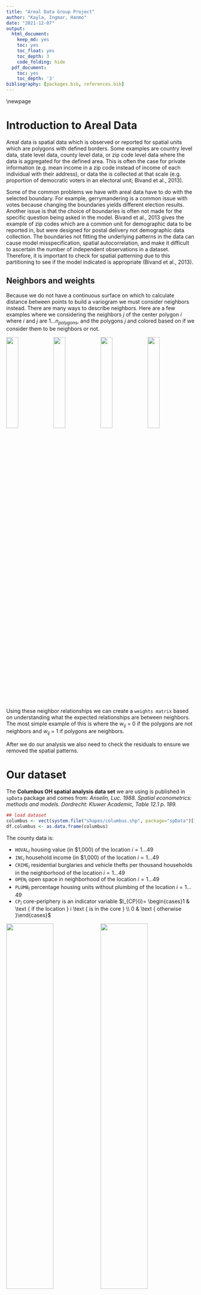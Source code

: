 ```yaml
---
title: "Areal Data Group Project"
author: "Kayla, Ingmar, Hanmo"
date: "2021-12-07"
output:
  html_document:
    keep_md: yes
    toc: yes
    toc_float: yes
    toc_depth: 3
    code_folding: hide
  pdf_document:
    toc: yes
    toc_depth: '3'
bibliography: [packages.bib, references.bib]
---
```

\newpage




# Introduction to Areal Data  

Areal data is spatial data which is observed or reported for spatial units which are polygons with defined borders. Some examples are country level data, state level data, county level data, or zip code level data where the data is aggregated for the defined area. This is often the case for private information (e.g. mean income in a zip code instead of income of each individual with their address), or data the is collected at that scale (e.g. proportion of democratic voters in an electoral unit; Bivand et al., 2013).  

Some of the common problems we have with areal data have to do with the selected boundary. For example, gerrymandering is a common issue with votes because changing the boundaries yields different election results. Another issue is that the choice of boundaries is often not made for the specific question being asked in the model. Bivand et al., 2013 gives the example of zip codes which are a common unit for demographic data to be reported in, but were designed for postal delivery not demographic data collection. The boundaries not fitting the underlying patterns in the data can cause model misspecification, spatial autocorrelation, and make it difficult to ascertain the number of independent observations in a dataset. Therefore, it is important to check for spatial patterning due to this partitioning to see if the model indicated is appropriate (Bivand et al., 2013).  

## Neighbors and weights  

Because we do not have a continuous surface on which to calculate distance between points to build a variogram we must consider neighbors instead. There are many ways to describe neighbors. Here are a few examples where we considering the neighbors $j$ of the center polygon $i$ where $i$ and $j$ are $1\dots n_{polygons}$, and the polygons $j$ and colored based on if we consider them to be neighbors or not.

<img src="midterm-project_files/figure-html/unnamed-chunk-1-1.png" width="25%" /><img src="midterm-project_files/figure-html/unnamed-chunk-1-2.png" width="25%" /><img src="midterm-project_files/figure-html/unnamed-chunk-1-3.png" width="25%" /><img src="midterm-project_files/figure-html/unnamed-chunk-1-4.png" width="25%" />

Using these neighbor relationships we can create a `weights matrix` based on understanding what the expected relationships are between neighbors. The most simple example of this is where the $w_{ij}$ = 0 if the polygons are not neighbors and $w_{ij}$ = 1 if polygons are neighbors. 

After we do our analysis we also need to check the residuals to ensure we removed the spatial patterns.  

# Our dataset  
The **Columbus OH spatial analysis data set** we are using is published in `spData` package and comes from: _Anselin, Luc. 1988. Spatial econometrics: methods and models. Dordrecht: Kluwer Academic, Table 12.1 p. 189._

```r
## load dataset
columbus <- vect(system.file("shapes/columbus.shp", package="spData")[1])
df.columbus <- as.data.frame(columbus)
```

The county data is:  

* $\texttt{HOVAL}_i$ housing value (in \$1,000) of the location $i=1\dots49$
* $\texttt{INC}_i$ household income (in \$1,000) of the location $i=1\dots49$
* $\texttt{CRIME}_i$ residential burglaries and vehicle thefts per thousand households in the neighborhood of the location $i=1\dots49$
* $\texttt{OPEN}_i$ open space in neighborhood of the location $i=1\dots49$
* $\texttt{PLUMB}_i$ percentage housing units without plumbing of the location $i=1\dots49$
* $\texttt{CP}_i$ core-periphery is an indicator variable $I_{CP}(i)= \begin{cases}1 & \text { if the location } i \text { is in the core } \\ 0 & \text { otherwise }\end{cases}$

<img src="midterm-project_files/figure-html/unnamed-chunk-3-1.png" width="50%" /><img src="midterm-project_files/figure-html/unnamed-chunk-3-2.png" width="50%" /><img src="midterm-project_files/figure-html/unnamed-chunk-3-3.png" width="50%" /><img src="midterm-project_files/figure-html/unnamed-chunk-3-4.png" width="50%" /><img src="midterm-project_files/figure-html/unnamed-chunk-3-5.png" width="50%" /><img src="midterm-project_files/figure-html/unnamed-chunk-3-6.png" width="50%" /><img src="midterm-project_files/figure-html/unnamed-chunk-3-7.png" width="50%" /><img src="midterm-project_files/figure-html/unnamed-chunk-3-8.png" width="50%" /><img src="midterm-project_files/figure-html/unnamed-chunk-3-9.png" width="50%" /><img src="midterm-project_files/figure-html/unnamed-chunk-3-10.png" width="50%" /><img src="midterm-project_files/figure-html/unnamed-chunk-3-11.png" width="50%" /><img src="midterm-project_files/figure-html/unnamed-chunk-3-12.png" width="50%" />

Because we plan to use housing value as our response variable, a logarithm transformation is applied to fix the skewness of the distribution for the variable housing value.  

```r
# Make histogram
hist(log(df.columbus$HOVAL), 
     main = "Housing value", 
     xlab = "Value  in $1000 (log)")
```

![](midterm-project_files/figure-html/unnamed-chunk-4-1.png)<!-- -->

# Exploratory Data Analysis  

## Measures of spatial association  

### Neighbors  
There are a many options when making the adjacency matrix as outlined above, but for our purposes we are saying that any counties touching each other are neighbors (1s) and any that aren't are not (0s). This is the neighbor schema shown in the queen/touches plot above.    

Figure out what the neighbors are, we must decide a few rule. Here we are considering all counties $i=1\dots49$ and $j=1\dots49$ that touch each other to be neighbors and that the relationship is symmetrical (i.e. $w_{ij}$ = $w_{ji}$)   


```r
xy <- terra::centroids(columbus)
neighbors <- adjacent(columbus, type = "touches", symmetrical=TRUE)
colnames(neighbors) <- c("i", "j")
# head(neighbors)
plot(columbus, col='lightgray', border='black', lwd=1)
p1 <- xy[neighbors[,1], ]
p2 <- xy[neighbors[,2], ]
lines(p1, p2, col='red', lwd=2)
```

![](midterm-project_files/figure-html/unnamed-chunk-5-1.png)<!-- -->


In the weight matrix any counties touching each other are neighbors and assigned a weight of 1 ($w_{ij}$ = 1) and any that are not touching each other are assigned a weight of 0 ($w_{ij}$ = 0).  

Here is what part of the adjacency matrix looks like:    

```r
adjacent(columbus, "touches", pairs = FALSE)[1:10,1:10]
```

```
##    1 2 3 4 5 6 7 8 9 10
## 1  0 1 1 0 0 0 0 0 0  0
## 2  1 0 1 1 0 0 0 0 0  0
## 3  1 1 0 1 1 0 0 0 0  0
## 4  0 1 1 0 1 0 0 1 0  0
## 5  0 0 1 1 0 1 0 1 1  0
## 6  0 0 0 0 1 0 0 0 1  0
## 7  0 0 0 0 0 0 0 1 0  0
## 8  0 0 0 1 1 0 1 0 0  0
## 9  0 0 0 0 1 1 0 0 0  1
## 10 0 0 0 0 0 0 0 0 1  0
```
From that we can understand that county$_{i=1}$ is touching counties$_{j = 2, 3}$ and not touching counties$_{j=4\dots10}$, because the weights of $w_{1,2}, w_{1,3}$ = 1 and $w_{1,4\dots10}$ = 0.

### Moran's I  

Moran's $I$ is a global measure of spatial autocorrelation with values ranging -1 to 1. Here we are using a neighbor's matrix for any counties that are touching each other ($w_{ij}$). $n$ is the number of neighborhoods in Columbus, OH which are indexed by $i$ and $j$ (is polygon $i$ a neighbor with $j$. $\overline{y}$ is the mean value of the variable of interest and $y_{1...n}$ is that value in each polygon.    

The assumptions for this test are (Bivand et al., 2013):  

* "the mean model of the data removes systematic spatial patterning from the data"   
* the observed spatial autocorrelation is not due to an underlying process in our model (i.e. a parameter controlled for in the model)  
* the chosen weights matrix suits the underlying interactions between the polygons

The main limitation of this method is that the model variance can be misspecified because it does not meet one of the assumptions above, e.g. the chosen weights matrix needs to suit the underlying interactions between the polygons. 


$$
I=\frac{n}{\sum_{i=1}^{n} \sum_{j=1}^{n} w_{ij}} \frac{\sum_{i=1}^{n} \sum_{j=1}^{n} w_{ij} (y_{i}-\overline{y}) (y_{j}-\overline{y})}{\sum_{i=1}^{n} (y_{i}-\overline{y})^{2}}
$$
Using the `terra` package to test for spatial autocorrelation of each variable, by county in Columbus, OH. 

The adjacency matrix for all counties that touch each other ($w_{ij}$ above):  

```r
ww <-  adjacent(columbus, "touches", pairs=FALSE)
```

Roughly the expected value for Moran's I is $E(I)=\frac{-1}{n-1}$   

```r
(ev = -1/(nrow(columbus)-1))
```

```
## [1] -0.02083333
```

The null hypothesis $H_0$ is that the values are distributed following a random process or with negative spatial autocorrelation (I <= -0.021), and the alternative hypothesis $H_1$ is that the values are distributed with positive spatial autocorrelation (I > -0.021). We are using a significance level of $\alpha = 0.05$. Negative spatial autocorrelation is a phenomena that generally occurs in random dataset. Positive spatial autocorrelation indicates neighbors are more similar to each other than non-neighbors.  The p-value is calculated using a Monte Carlo simulation, from which we derive a density plot of the I values from each permutation and calculate the number of times our simulated I value is greater than or equal to the observed value out of all the trials. A monte carlo simulation is the best method for this because it is robust to irregularly shaped polygons.  

#### House value  

```r
## Moran's I
(ac <- autocor(columbus$HOVAL, ww, "moran"))
```

```
## [1] 0.2213441
```

```r
## Monte Carlo sim to test for significance 
m <- sapply(1:99, function(i) {
    autocor(sample(columbus$HOVAL), ww, "moran")
})
plot(density(m), main = NA); abline(v=ac, col = "red", lwd = 2) #distribution of values of I using subsets of dataset
```

<img src="midterm-project_files/figure-html/unnamed-chunk-9-1.png" width="50%" />

```r
## p-value
sum(m >= ac) / 100 # number of times I of subset is >= to I of entire dataset / number of trials
```

```
## [1] 0.01
```

So there is significant (Moran's I = 0.2213441, p < 0.05) spatial autocorrelation in house value, meaning the average value of houses in neighboring neighborhoods are different from the average value of all neighborhoods.

#### Household income  

```r
## Moran's I
(ac <- autocor(columbus$INC, ww, "moran"))
```

```
## [1] 0.412344
```

```r
## sim
m <- sapply(1:99, function(i) {
    autocor(sample(columbus$INC), ww, "moran")
})


## p-value
sum(m >= ac) / 100
```

```
## [1] 0
```

There is significant positive (Moran's I = 0.412344, p < 0.05) Spatial autocorrelation in household income.   

#### Crime  

```r
## Moran's I
(ac <- autocor(columbus$CRIME, ww, "moran"))
```

```
## [1] 0.5154614
```

```r
##sim
m <- sapply(1:99, function(i) {
    autocor(sample(columbus$CRIME), ww, "moran")
})

## p-value
sum(m >= ac) / 100
```

```
## [1] 0
```

So again we see significant spatial autocorrelation (Moran's I = 0.5154614, p < 0.05).  

#### Open space  

```r
## Moran's I
(ac <- autocor(columbus$OPEN, ww, "moran"))
```

```
## [1] -0.03669849
```

```r
## sim
m <- sapply(1:99, function(i) {
    autocor(sample(columbus$HOVAL), ww, "moran")
})

## p-value
sum(m >= ac) / 100
```

```
## [1] 0.57
```


There is not spatial autocorrelation with open space (Moran's I = -0.0366985; p-value > 0.05)

#### Plumbing  

```r
## Moran's I
(ac <- autocor(columbus$PLUMB, ww, "moran"))
```

```
## [1] 0.4550575
```

```r
## sim
m <- sapply(1:99, function(i) {
    autocor(sample(columbus$HOVAL), ww, "moran")
})

## p-value
sum(m >= ac) / 100
```

```
## [1] 0
```


There is significant spatial autocorrelation with plumbing (Moran's I = 0.4550575, p < 0.05).

### Geary's C  

Geary's $C$ is a measure of global measure of spatial autocorrelation that is more sensitive to local correlations. It is roughly inversely related to Moran's I. The values ranging 0 to greater than 1, with values 0-1 representing positive spatial autocorrelation and values > 1 representing negative spatial autocorrelation. 

The neighbor's matrix ($w_{ij}$) is the same what was used for Moran's I. $N$ is the number of spatial units indexed by i and j; $y$ is the variable of interest; $\bar{y}$ is the mean of $y$; $w_{ij}$ is a matrix of spatial weights with zeroes on the diagonal (i.e., $w_{ii}=0$); and $W$ is the sum of all $w_{ij}$.  $\sum_{i \neq j} w_{i j}$ is the sum of that weight matrix with the diagonal equal to 0.  
$$
C=\frac{(n-1) \sum_{i} \sum_{j} w_{i j}\left(y_{i}-y_{j}\right)^{2}}{2\left(\sum_{i \neq j} w_{i j}\right) \sum_{i}\left(y_{i}-\bar{y}\right)^{2}}
$$

The null hypothesis here is that the values are distributed following a random process or have negative spatial autocorrelation (C >= 1), and the alternative hypothesis is that the values are distributed with positive spatial autocorrelation (C < 1). The p-value is calculated using a Monte Carlo simulation, from which we derive a density plot of the C values from each permutation and calculate the number of times our simulated C value is greater than or equal to the observed value out of all the trials. A monte carlo simulation is the best method for this because it is robust to irregularly shaped polygons.  

#### House Value

```r
(gearyc <- autocor(columbus$HOVAL, ww, "geary"))
```

```
## [1] 0.7889937
```

```r
## Monte Carlo sim to test for significance 
m <- sapply(1:99, function(i) {
    autocor(sample(columbus$HOVAL), ww, "geary")
})
plot(density(m), main = NA); abline(v=gearyc, col = "red", lwd = 2)
```

<img src="midterm-project_files/figure-html/unnamed-chunk-19-1.png" width="50%" />

```r
## p-value
sum(m <= gearyc) / 100
```

```
## [1] 0.06
```

No significant spatial autocorrelation (geary's c = 0.7889937, p > 0.05).  

#### Household Income  

```r
(gearyc <- autocor(columbus$INC, ww, "geary"))
```

```
## [1] 0.7137603
```

```r
## Monte Carlo sim to test for significance 
m <- sapply(1:99, function(i) {
    autocor(sample(columbus$INC), ww, "geary")
})

## p-value
sum(m <= gearyc) / 100
```

```
## [1] 0.01
```

Significant spatial autocorrelation (geary's c = 0.7137603, p < 0.05).  

#### Crime  

```r
(gearyc <- autocor(columbus$CRIME, ww, "geary"))
```

```
## [1] 0.5916113
```

```r
## Monte Carlo sim to test for significance 
m <- sapply(1:99, function(i) {
    autocor(sample(columbus$CRIME), ww, "geary")
})

## p-value
sum(m <= gearyc) / 100
```

```
## [1] 0
```

Significant spatial autocorrelation (geary's c = 0.5916113, p < 0.05).  

#### Open space  

```r
(gearyc <- autocor(columbus$OPEN, ww, "geary"))
```

```
## [1] 0.878182
```

```r
## Monte Carlo sim to test for significance 
m <- sapply(1:99, function(i) {
    autocor(sample(columbus$OPEN), ww, "geary")
})

## p-value
sum(m <= gearyc) / 100
```

```
## [1] 0.38
```

No significant spatial autocorrelation (geary's c = 0.878182, p > 0.05).  

#### Plumbing  

```r
(gearyc <- autocor(columbus$PLUMB, ww, "geary"))
```

```
## [1] 0.6806864
```

```r
## Monte Carlo sim to test for significance 
m <- sapply(1:99, function(i) {
    autocor(sample(columbus$PLUMB), ww, "geary")
})

## p-value
sum(m <= gearyc) / 100
```

```
## [1] 0.04
```

Significant spatial autocorrelation (geary's c = 0.6806864, p < 0.05).  

### Compare Moran's I and Geary's C  
Reinhard Furrer [@Furrer] suggests to take 1-C to compare it to Moran's I more easily.  

```r
m <- data.frame(Morans_I = mi,
                signif = mi.p,
                Gearys_C = gc,
                One_minus_Gearys_C = 1-gc,
                signif = gc.p,
                row.names = c("House value", "Income", "Crime", "Open space", "Plumbing"))
# m
knitr::kable(m, digits = 3)
```



|            | Morans_I|signif | Gearys_C| One_minus_Gearys_C|signif.1 |
|:-----------|--------:|:------|--------:|------------------:|:--------|
|House value |    0.221|*      |    0.789|              0.211|         |
|Income      |    0.412|*      |    0.714|              0.286|*        |
|Crime       |    0.515|*      |    0.592|              0.408|*        |
|Open space  |   -0.037|       |    0.878|              0.122|         |
|Plumbing    |    0.455|*      |    0.681|              0.319|*        |

There are differences observed in spatial autocorrelation in the data calculated with Moran's I and Geary's C. For both Moran's I and Geary's C there was not significant spatial autocorrelation in Open space. There was significant positive spatial autocorrelation in household income, crime, and plumbing using Moran's I and Geary's C. Housing value only had positive spatial autocorrelation using Moran's I. However the trends are the same (both find weak to moderate positive spatial correlation)  

# Spatial regression models


To build our intuition, we model our response variable `HOVAL` (home value in 1000s of dollars) starting with a simple means model and expanding on it with a regression model with uncorrelated errors. After that we address the shortcomings of these simplistic models by incorporating the spatial nature of the association between the variables.

## Constant means

The simplest, yet naive, model is the constant means model, which is essentially an intercept-only model, i.e. the average of the `HOVAL` variable.

$$
Y_i=\mu+\varepsilon_i
$$
Where $Y_i$ is the value of a home in 1000s of dollars, $\mu$ is the mean home value and $\varepsilon_i$ are the individual deviations from the mean, which we assume to be be i.i.d. distributed.

$$
\hat{Y_i} = \bar{Y} = \frac{1}{n}\sum_{i=1}^{n}Y_i
$$

Where $\hat{Y}_i$ is the estimated value of a home in 1000s of dollars.

We estimate the model using `lm` function (using the ```mean()``` function yields the same result):


```r
# make spatial vector to simple feature
columbus.sf <- sf::st_as_sf(columbus)
zero.means <- lm(HOVAL ~ 1, data=columbus.sf)
summary(zero.means)
```

```
## 
## Call:
## lm(formula = HOVAL ~ 1, data = columbus.sf)
## 
## Residuals:
##     Min      1Q  Median      3Q     Max 
## -20.536 -12.736  -4.936   4.864  57.964 
## 
## Coefficients:
##             Estimate Std. Error t value Pr(>|t|)    
## (Intercept)   38.436      2.638   14.57   <2e-16 ***
## ---
## Signif. codes:  0 '***' 0.001 '**' 0.01 '*' 0.05 '.' 0.1 ' ' 1
## 
## Residual standard error: 18.47 on 48 degrees of freedom
```

We find the average home value is \$38436. Since we will use the log-transformed home value for subsequent models, we repeat the constant means model for the transformed variable for purposes of comparison.


```r
# estimate log-transformed model
zero.means.log <- lm(log(HOVAL) ~ 1, data=columbus.sf)
summary(zero.means.log)
```

```
## 
## Call:
## lm(formula = log(HOVAL) ~ 1, data = columbus.sf)
## 
## Residuals:
##      Min       1Q   Median       3Q      Max 
## -0.66751 -0.30582 -0.04076  0.21585  1.01620 
## 
## Coefficients:
##             Estimate Std. Error t value Pr(>|t|)    
## (Intercept)  3.55231    0.06178    57.5   <2e-16 ***
## ---
## Signif. codes:  0 '***' 0.001 '**' 0.01 '*' 0.05 '.' 0.1 ' ' 1
## 
## Residual standard error: 0.4324 on 48 degrees of freedom
```

We find that the model estimates `log(HOVAL)` to be 3.55231, which is \$ 3.4894\times 10^{4} after exponentiating.

We are interested if the residuals of the constant means model are spatially dependent, so we conduct a Moran's I test with $H_0$: There is no spatial autocorrelation vs $H_1$: There is spatial correlation. We reject $H_0$ if the p-value $< \alpha = 0.05$.


```r
# make simple feature to neighborhood
columbus.nb <- poly2nb(columbus.sf)

# make neighborhood to list of weights
lw <- nb2listw(columbus.nb, style="W")

# Run Moran's I test for zero.means.log
moran.mc(residuals(zero.means.log), lw, nsim=499) # significant
```

```
## 
## 	Monte-Carlo simulation of Moran I
## 
## data:  residuals(zero.means.log) 
## weights: lw  
## number of simulations + 1: 500 
## 
## statistic = 0.25278, observed rank = 498, p-value = 0.004
## alternative hypothesis: greater
```

Since the p-value is 0.008, we reject $H_0$. We conclude that there is spatial autocorrelation in the residuals of our model.

## Linear Model with Independent Residuals

Clearly, the zero means model is rather simplistic. To improve, we model the home value `HOVAL` as a linear function of its (non-spatial) covariates with i.i.d. errors.

$$
\mathbf{Y} = \mathbf{X}\mathbf{\beta} + \mathbf{\varepsilon}
$$

where $\mathbf{Y}$ is a vector of home values in 1000s of dollars, $\mathbf{X}$ is a matrix of the predictors `INC` (income), `CRIME`, `OPEN` (open space in neighborhood), and `CP` (whether the neighborhood is in the center or periphery). $\beta$ is a vector of coefficients and $\varepsilon$ is a vector of random, normally distributed errors.

We estimate the model using the `lm` funtion:


```r
col.lm <- lm(HOVAL~INC+CRIME+OPEN, data=columbus.sf)
summary(col.lm)
```

```
## 
## Call:
## lm(formula = HOVAL ~ INC + CRIME + OPEN, data = columbus.sf)
## 
## Residuals:
##     Min      1Q  Median      3Q     Max 
## -17.902  -9.296  -3.969   5.608  58.742 
## 
## Coefficients:
##             Estimate Std. Error t value Pr(>|t|)    
## (Intercept)  46.7984    12.9397   3.617 0.000751 ***
## INC           0.4946     0.5316   0.930 0.357130    
## CRIME        -0.5024     0.1795  -2.800 0.007509 ** 
## OPEN          0.7858     0.4677   1.680 0.099839 .  
## ---
## Signif. codes:  0 '***' 0.001 '**' 0.01 '*' 0.05 '.' 0.1 ' ' 1
## 
## Residual standard error: 14.92 on 45 degrees of freedom
## Multiple R-squared:  0.3879,	Adjusted R-squared:  0.3471 
## F-statistic: 9.506 on 3 and 45 DF,  p-value: 5.588e-05
```


```r
par(mfrow=c(2,2))
plot(col.lm, main = "Diagnostic Plots for Linear Model")
```

![](midterm-project_files/figure-html/unnamed-chunk-35-1.png)<!-- -->

The diagnostic plots suggests that the assumptions of regression are satisfied. Yet, there might be an underlying spatial autocorrelation in the residuals. Thus, we conduct a Moran's I test.

$H_0$: There is no spatial autocorrelation vs $H_1$: There is spatial correlation. We reject $H_0$ if the p-value $< \alpha = 0.05$.


```r
# Run Moran's I test for col.lm
moran.mc(residuals(col.lm), lw, nsim=499) # significant
```

```
## 
## 	Monte-Carlo simulation of Moran I
## 
## data:  residuals(col.lm) 
## weights: lw  
## number of simulations + 1: 500 
## 
## statistic = 0.16756, observed rank = 487, p-value = 0.026
## alternative hypothesis: greater
```

Since the p-value is 0.03194, we reject $H_0$. We conclude that there is spatial autocorrelation in the residuals of our model.

## Simultaneous Autoregressive (SAR) Error Model

To address the shortcomings of the linear model under the assumption of i.i.d. errors, we introduce __Simultaneous Autoregressive Models__. The models solve simultaneously for the regression coefficients and for the autoregressive error structure. In the __Spatial Error Model__, spatial autocorrelation enters in the specification only through the error terms.



$$
\begin{aligned}
Y&=X beta+\varepsilon \\
\text{where} \quad \varepsilon&=\lambda W \varepsilon+u \\
\varepsilon&=(I-\lambda W)^{-1} u\\
\therefore	 \quad Y&=X \beta+(I-\lambda W)^{-1} u \\
\end{aligned}
$$

where $\mathbf{Y}$ is a vector of home values in 1000s of dollars, $\mathbf{X}$ is a matrix of the covariates `INC`, `CRIME`, `OPEN`, and `CP`. with constant variance $E\left[u u^{\prime}\right]=\sigma^{2} I$. $\varepsilon$ is the error term of a standard regression model, $\lambda$ is the autoregressive parameter, $W$ is the row-standardised spatial weights matrix $W$ (that is, the weights are standardised such that $\Sigma_j W_{ij} = 1 \quad\text{for all}\quad i$), and $u_{i} \stackrel{i.i.d.}{\sim} N(0,\sigma^2)$ a random error term. $I$ is the identity matrix.

In linear form the model is:
$$
Y_k=\beta_{I}Inc_{k} + \beta_{C}Crime_{k} + \beta_{O}Open_k +\beta_D DisCBD_k + \beta_{CP1} \mathbf{1}\{CP_k=1\}+\varepsilon_{k}
$$

The error variance-covariance matrix is given by

$$
E\left[\varepsilon \varepsilon^{\prime}\right]=\sigma^{2}(I-\lambda W)^{-1}\left(I-\lambda W^{\prime}\right)^{-1}
$$

In order to estimate this model, we first create a list of spatial weights for neighbors. Then we estimate the model using the `errorsarlm` function from the `spatialreg` package.


```r
# estimate error SAR model without transformation
col.errW.eig <- errorsarlm(HOVAL~INC+CRIME+OPEN+as.factor(CP), data=columbus.sf,
 lw, method="eigen", quiet=T)

# look at the residuals
hist(residuals(col.errW.eig), main = "Histogram of Residuals of Error SAR Model", xlab = "Residuals of Error SAR Model")
```

![](midterm-project_files/figure-html/unnamed-chunk-37-1.png)<!-- -->

The residuals are not normally distributed. We therefore, log-transform the response to normalize them.


```r
# estimate error SAR model with log transformation
col.errW.eig.log <- errorsarlm(log(HOVAL)~INC+CRIME+OPEN+as.factor(CP), data=columbus.sf,
 lw, method="eigen", quiet=T)

hist(residuals(col.errW.eig.log), main = "Histogram of Residuals of Error SAR Model (Logged Response)", xlab = "Residuals of Error SAR Model (Logged Response)")
```

![](midterm-project_files/figure-html/unnamed-chunk-38-1.png)<!-- -->

```r
# print model summary
summary(col.errW.eig.log, correlation=TRUE)
```

```
## 
## Call:errorsarlm(formula = log(HOVAL) ~ INC + CRIME + OPEN + as.factor(CP), 
##     data = columbus.sf, listw = lw, method = "eigen", quiet = T)
## 
## Residuals:
##       Min        1Q    Median        3Q       Max 
## -0.503081 -0.190516 -0.051521  0.055445  0.855101 
## 
## Type: error 
## Coefficients: (asymptotic standard errors) 
##                  Estimate Std. Error z value Pr(>|z|)
## (Intercept)     3.7832959  0.2525868 14.9782  < 2e-16
## INC             0.0134509  0.0104770  1.2839  0.19919
## CRIME          -0.0099247  0.0042443 -2.3383  0.01937
## OPEN            0.0194551  0.0086313  2.2540  0.02420
## as.factor(CP)1 -0.2520210  0.1435112 -1.7561  0.07907
## 
## Lambda: 0.45625, LR test value: 5.3082, p-value: 0.021226
## Asymptotic standard error: 0.15476
##     z-value: 2.9482, p-value: 0.0031967
## Wald statistic: 8.6916, p-value: 0.0031967
## 
## Log likelihood: -9.062429 for error model
## ML residual variance (sigma squared): 0.08037, (sigma: 0.2835)
## Number of observations: 49 
## Number of parameters estimated: 7 
## AIC: 32.125, (AIC for lm: 35.433)
## 
##  Correlation of coefficients 
##                sigma lambda (Intercept) INC   CRIME OPEN 
## lambda         -0.20                                     
## (Intercept)     0.00  0.00                               
## INC             0.00  0.00  -0.85                        
## CRIME           0.00  0.00  -0.67        0.38            
## OPEN            0.00  0.00   0.04       -0.18  0.03      
## as.factor(CP)1  0.00  0.00  -0.09        0.20 -0.50 -0.17
```

We find that only `CRIME` and `OPEN` are significant at the $\alpha=0.05$ level. For every additional major theft (residential burglaries and vehicle theft) per 1000 households, the predicted home value decreases by approximately \$1010 ($e^{0.0099247}=1.009974$), holding other variables constant. For every additional unit (which is not provided in the description) of open space, the home value is expected to increase by \$1020 ($e^{0.0194551}=1.019646$), holding other variables constant.


```r
# get loglik and RMSE
logLik(col.errW.eig.log)
```

```
## 'log Lik.' -9.062429 (df=7)
```

```r
print(paste0("rmse = ", round(sqrt(sum((exp(col.errW.eig.log$fitted.values) - columbus.sf$HOVAL)^2)), 2)))
```

```
## [1] "rmse = 92.5"
```

The log-likelihood of this model is -9.06 and the RMSE is 92.5.

We also check whether there is some spatial dependence within the residuals of the model by performing Moran's I test. The test tests $H_0$: There is no spatial dependence against $H_1$: There is spatial dependence. We reject $H_0$ if the test statistic $<\alpha=0.05$.


```r
# Run Moran's I test for col.errW.eig.log
moran.mc(residuals(col.errW.eig.log), lw, nsim= 499) # not significant
```

```
## 
## 	Monte-Carlo simulation of Moran I
## 
## data:  residuals(col.errW.eig.log) 
## weights: lw  
## number of simulations + 1: 500 
## 
## statistic = 0.013062, observed rank = 337, p-value = 0.326
## alternative hypothesis: greater
```

With a p-value of 0.3559, we fail to reject $H_0$. There does not seem to be any spatial dependence present in the residuals of our error model.

## Conditional Autoregressive Models

In the next step, we implement the conditional autoregressive (CAR) model on the Columbus data to study the impact of covariates on House values in Columbus, OH, 1980 with spatial information. 

The CAR model essentially assumes the spatial estimation is conditional on the value of neighbors. As a typical Bayes model, CAR model assumes conditional autoregressive prior distribution on the spatial component and applies computationally intensive sampling techniques, e.g. MCMC with Gibbs sampling, to find the posterior distribution of the fitted parameters.

Since we have only one response variable *House value*, the CAR model has one random spatial component $\varepsilon_k$ at each spatial location $k$. Due to the continuity of the variable *House value*, Gaussian distribution is preferred for the CAR model and we take logarithm of the *House value* as well to make it normally distributed.


We use a CAR model proposed by Brian G. Leroux in 2000. The model expression is as follows. 

$$
\begin{aligned}
log(y_{k}) \mid \mu_{k} & \sim N\left(\mu_{k}, \nu^{2}\right) \quad \text { for } k=1, \ldots, K \\
\mu_{k} &=\beta_{I}Inc_{k} + \beta_{C}Crime_{k} + \beta_{O}Open_k +\beta_D DisCBD_k + \beta_{CP1} \mathbf{1}\{CP_k=1\}+\varepsilon_{k}\\
\varepsilon_{k} \mid \boldsymbol{\varepsilon}_{-k}, \mathbf{W}, \tau^{2}, \rho &\sim \mathrm{N}\left(\frac{\rho \sum_{i=1}^{K} w_{k i} \varepsilon_{i}}{\rho \sum_{i=1}^{K} w_{k i}+1-\rho}, \frac{\tau^{2}}{\rho \sum_{i=1}^{K} w_{k i}+1-\rho}\right) \\
[\beta_I, \beta_C, \beta_O, \beta_D, \beta_{CP1}]^T & \sim \mathrm{N}\left(\boldsymbol{0}, 10^5\boldsymbol{I}\right) \\
\nu^{2} & \sim \operatorname{Inverse-Gamma}(1, 0.1)\\
\tau^{2} & \sim \operatorname{Inverse}-\operatorname{Gamma}(1, 0.1) \\
\rho & \sim \text { Uniform }(0,1)
\end{aligned}
$$
where 

* $[\beta_I, \beta_C, \beta_O, \beta_D, \beta_{CP1}]^T$ are the linear coefficients for predictors.
* $\nu^2$ measures the variance for the logarithm of the housing values ($log(y_k)$).
* $\varepsilon_k$ is the spatial structure component that measures the spatial autocorrelation.
* $\mathbf{W}$ is a neighborhood or adjacency matrix.
* $\rho$ is a spatial correlation parameter, where $\rho=0$ means spatial independence and $\rho=1$ indicates strong spatial correlation.

The package *CARBayes* by Duncan Lee is used to apply the CAR model in R. The specific function we use is *S.CARleroux*.


```r
set.seed(2021)
car_model_gaussian = CARBayes::S.CARleroux(log(HOVAL)~INC+CRIME+OPEN+DISCBD+as.factor(CP), data = columbus.sf, family = "gaussian", W = ww, burnin = 5000, n.sample = 30000, thin = 10, verbose = F, prior.mean.beta = rep(0, 6), prior.var.beta = rep(10^5, 6), prior.nu2 = c(1, 0.1), prior.tau2 = c(1, 0.1))
```



The trace figures provide the **posterior distributions** for coefficients $[\beta_I, \beta_C, \beta_O, \beta_D, \beta_{CP1}]$ as well as the model parameters $[\nu^2,\tau^2,  \varepsilon_k, \rho]$. 

For the coefficients and model parameters, stationary trace plots that is quite different from the prior distributions indicate that all parameters have sufficient state changes as the MCMC algorithm runs. It's may provide reasonable estimate of the coefficient values.


```r
colnames(car_model_gaussian$samples$beta)<- c("Intercept", "INC", "CRIME", "OPEN", "DISCBD", "CP")
par(mfrow=c(3,4))
par(mar=c(2,2,2,2))
for(i in 2:6){
  cur_parameters = (as.vector(car_model_gaussian$samples$beta[, i]))
  cur_name = colnames(car_model_gaussian$samples$beta)[i]
  plot(cur_parameters, xlab = "Iterations", ylab=NA, type="l", main = paste0("Trace of ", cur_name))
  plot(density(cur_parameters), xlab = NA, ylab=NA, type="l", main = paste0("Density of ", cur_name))
}
par(mfrow=c(2,4))
```

![](midterm-project_files/figure-html/unnamed-chunk-43-1.png)<!-- -->

```r
par(mar=c(2,2,2,2))
cur_parameters = sample((as.vector(car_model_gaussian$samples$phi)), 10000)
plot(cur_parameters, xlab = "Iterations", ylab=NA, type="l", main = paste0("Trace of varepsilon"))
plot(density(cur_parameters), xlab = NA, ylab=NA, type="l", main = paste0("Density of varepsilon"))
cur_parameters =  as.vector(car_model_gaussian$samples$tau2)
plot(cur_parameters, xlab = "Iterations", ylab=NA, type="l", main = paste0("Trace of squared tau"))
plot(density(cur_parameters), xlab = NA, ylab=NA, type="l", main = paste0("Density of squared tau"))
cur_parameters = as.vector(car_model_gaussian$samples$nu2)
plot(cur_parameters, xlab = "Iterations", ylab=NA, type="l", main = paste0("Trace of squared nu"))
plot(density(cur_parameters), xlab = NA, ylab=NA, type="l", main = paste0("Density of squared nu"))
cur_parameters = as.vector(car_model_gaussian$samples$rho)
plot(cur_parameters, xlab = "Iterations", ylab=NA, type="l", main = paste0("Trace of rho"))
plot(density(cur_parameters), xlab = NA, ylab=NA, type="l", main = paste0("Density of rho"))
```

![](midterm-project_files/figure-html/unnamed-chunk-43-2.png)<!-- -->

```r
betas1 <- CARBayes::summarise.samples(car_model_gaussian$samples$beta, quantiles=c(0.5, 0.025, 0.975))
resultsCAR1 <- round(betas1$quantiles,4)
rownames(resultsCAR1) <- colnames(car_model_gaussian$X)
knitr::kable(resultsCAR1, caption = "95% confidence intervals for model coefficients")
```



Table: 95% confidence intervals for model coefficients

|               |     0.5|   0.025|  0.975|
|:--------------|-------:|-------:|------:|
|(Intercept)    |  3.7169|  2.9097| 4.5502|
|INC            |  0.0151| -0.0092| 0.0392|
|CRIME          | -0.0099| -0.0194| 0.0000|
|OPEN           |  0.0201| -0.0001| 0.0405|
|DISCBD         | -0.0001| -0.1399| 0.1377|
|as.factor(CP)1 | -0.1927| -0.5652| 0.1873|

From the table of $95\%$ confidence intervals for coefficients, we have for a house that is worth one million dollars,

* *CRIME* and *OPEN* are the two variables that is significant since their confidence intervals don't have zero involved.
* Hold other predictors fixed, regions with one unit decrease of residential burglaries and vehicle thefts per thousand households tend to increase the house value by $9,747.
* Hold other predictors fixed, regions with one unite increase of the open area (no specific definition) tend to increase the house values by $20,100.


```r
# print(paste0("The MSE is ", round(sqrt(sum((exp(car_model_gaussian$fitted.values) - columbus.sf$HOVAL)^2)), 2)))
plot(x = columbus.sf$HOVAL, y = exp(car_model_gaussian$fitted.values), type="p",
     xlab = "housing value", ylab = "Fitted value", main = "Fitted value vs Observed value")
abline(0,1)
```

![](midterm-project_files/figure-html/unnamed-chunk-45-1.png)<!-- -->


The log likelihood of this model is 12.11   while the training root mean square error (RMSE) is 57.41.


```r
cc <- cut(residuals(car_model_gaussian), 10)
mycols <- pal[as.numeric(cc)]
plot(columbus, col = mycols, main = "Residuals")
```

![](midterm-project_files/figure-html/unnamed-chunk-46-1.png)<!-- -->

We also tested the Moran's I autocorrelation coefficient for the residuals. 

The tests $H_0$: There is no spatial dependence against $H_1$: There is spatial dependence. We reject $H_0$ if the p-value of the test statistic $<\alpha=0.05$.


```r
# Run Moran's I test for col.errW.eig.log
moran.mc(residuals(car_model_gaussian), lw, nsim= 499) # not significant
```

```
## 
## 	Monte-Carlo simulation of Moran I
## 
## data:  residuals(car_model_gaussian) 
## weights: lw  
## number of simulations + 1: 500 
## 
## statistic = 0.076378, observed rank = 426, p-value = 0.148
## alternative hypothesis: greater
```

It shows there is **no** significant spatial correlation of the residuals since the p-value $p = 0.148 > 0.05$. Therefore, our CAR model fits the areal data nicely and leaves no significant spatial information in the residuals.

## Model comparison

To compare the CAR model and SAR model, the following table containing the log likelihood and RMSE are proposed.


```r
compare = data.frame(model = c("SAR", "CAR"), Log_Lik = c(-9.06, 12.11 ), RMSE = c(92.5, 57.41))
knitr::kable(compare, caption = "Comparison between the SAR and CAR models")
```



Table: Comparison between the SAR and CAR models

|model | Log_Lik|  RMSE|
|:-----|-------:|-----:|
|SAR   |   -9.06| 92.50|
|CAR   |   12.11| 57.41|

From the table above, CAR model is better since it has higher likelihood and lower RMSE.


# Conclusions

From our exploratory analysis and visualizing the data we know the variables of interest, with the exception of open space, have weak to moderate positive spatial autocorrelation, meaning neighboring polygons are more similar to each other than the dataset as a whole. Both the constant mean and linear regression with i.i.d. errors had spatial autocorrelation in their residuals. There was no spatial autocorrelation in the SAR nor CAR models.

We found that across all of our models average house value significantly increased with open space (units unknown). In some of the models (SAR, CAR) housing value decreased significantly with crime (per 1000 households). In the CAR model the effect of being located in an urban (core) neighborhood was also negative. The best fit model by log likelihood was the CAR model.

# References  



---
nocite: '@*'
---
